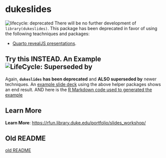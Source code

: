 
<!-- README.md is generated from README.Rmd. Please edit that file -->

# dukeslides

![lifecycle:
deprecated](https://img.shields.io/badge/lifecycle-deprecated-orange "Lifecycle: deprecated")
There will be no further development of `library(dukeslides)`. This
package has been deprecated in favor of using the following teachniques
and packages:

-   [Quarto revealJS presentations](https://quarto.org/docs/presentations/revealjs/).

## Try this INSTEAD. An Example ![LifeCycle: Superseded by](https://img.shields.io/badge/lifecycle-superseded%20by-brightgreen "LifeCycle: Superseded by")

Again, **`dukeslides` has been deprecated** and **ALSO superseded by**
newer techniques. An [example slide
deck](https://people.duke.edu/~jrl/dashboard_wednesday/#1) using the
above helper packages shows an end result. AND here is the [R Markdown
code used to generated the
example](https://github.com/libjohn/presentation_dashboards_firstWed)

## Learn More

**Learn More**:
<https://rfun.library.duke.edu/portfolio/slides_workshop/>

## Old README

[old README](readme_old.md)

